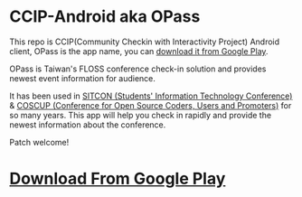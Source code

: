 # CCIP-Android aka OPass

This repo is CCIP(Community Checkin with Interactivity Project) Android client, OPass is the app name, you can [download it from Google Play](https://play.google.com/store/apps/details?id=app.opass.ccip).

OPass is Taiwan's FLOSS conference check-in solution and provides newest event information for audience. 

It has been used in [SITCON (Students' Information Technology Conference)](https://sitcon.org/) & [COSCUP (Conference for Open Source Coders, Users and Promoters)](https://coscup.org/) for so many years. This app will help you check in rapidly and provide the newest information about the conference.


Patch welcome!


# [Download From Google Play](https://play.google.com/store/apps/details?id=app.opass.ccip)
